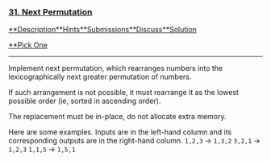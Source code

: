 ### [31. Next Permutation](https://leetcode.com/problems/next-permutation/description/)

[**Description](https://leetcode.com/problems/next-permutation/description/)[**Hints](https://leetcode.com/problems/next-permutation/hints/)[**Submissions](https://leetcode.com/problems/next-permutation/submissions/)[**Discuss](https://leetcode.com/problems/next-permutation/discuss/)[**Solution](https://leetcode.com/problems/next-permutation/solution/)

[**Pick One](https://leetcode.com/problems/random-one-question/)

------

Implement next permutation, which rearranges numbers into the lexicographically next greater permutation of numbers.

If such arrangement is not possible, it must rearrange it as the lowest possible order (ie, sorted in ascending order).

The replacement must be in-place, do not allocate extra memory.

Here are some examples. Inputs are in the left-hand column and its corresponding outputs are in the right-hand column.
`1,2,3` → `1,3,2`
`3,2,1` → `1,2,3`
`1,1,5` → `1,5,1`